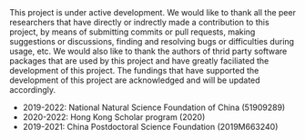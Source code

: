 ##

This project is under active development. We would like to thank all the peer researchers that have directly or indrectly made a contribution to this project, by means of submitting commits or pull requests, making suggestions or discussions, finding and resolving bugs or difficulties during usage, etc. We would also like to thank the authors of thrid party software packages that are used by this project and have greatly faciliated the development of this project. The fundings that have supported the development of this project are acknowledged and will be updated accordingly. 

  - 2019-2022: National Natural Science Foundation of China (51909289)
  - 2020-2022: Hong Kong Scholar program (2020)
  - 2019-2021: China Postdoctoral Science Foundation (2019M663240)